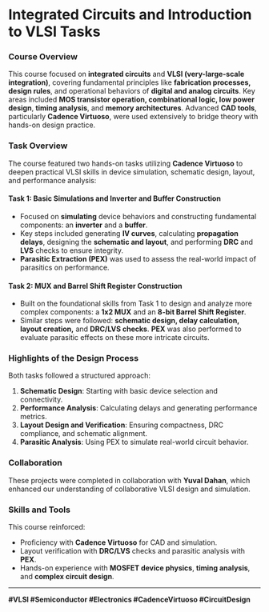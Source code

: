 # Integrated Circuits and Introduction to VLSI Tasks

### Course Overview
This course focused on **integrated circuits** and **VLSI (very-large-scale integration)**, covering fundamental principles like **fabrication processes, design rules**, and operational behaviors of **digital and analog circuits**. Key areas included **MOS transistor operation, combinational logic, low power design**, **timing analysis**, and **memory architectures**. Advanced **CAD tools**, particularly **Cadence Virtuoso**, were used extensively to bridge theory with hands-on design practice.

### Task Overview
The course featured two hands-on tasks utilizing **Cadence Virtuoso** to deepen practical VLSI skills in device simulation, schematic design, layout, and performance analysis:

#### Task 1: Basic Simulations and Inverter and Buffer Construction
- Focused on **simulating** device behaviors and constructing fundamental components: an **inverter** and a **buffer**.
- Key steps included generating **IV curves**, calculating **propagation delays**, designing the **schematic and layout**, and performing **DRC** and **LVS** checks to ensure integrity.
- **Parasitic Extraction (PEX)** was used to assess the real-world impact of parasitics on performance.

#### Task 2: MUX and Barrel Shift Register Construction
- Built on the foundational skills from Task 1 to design and analyze more complex components: a **1x2 MUX** and an **8-bit Barrel Shift Register**.
- Similar steps were followed: **schematic design, delay calculation, layout creation,** and **DRC/LVS checks**. **PEX** was also performed to evaluate parasitic effects on these more intricate circuits.

### Highlights of the Design Process
Both tasks followed a structured approach:
1. **Schematic Design**: Starting with basic device selection and connectivity.
2. **Performance Analysis**: Calculating delays and generating performance metrics.
3. **Layout Design and Verification**: Ensuring compactness, DRC compliance, and schematic alignment.
4. **Parasitic Analysis**: Using PEX to simulate real-world circuit behavior.

### Collaboration
These projects were completed in collaboration with **Yuval Dahan**, which enhanced our understanding of collaborative VLSI design and simulation.

### Skills and Tools
This course reinforced:
- Proficiency with **Cadence Virtuoso** for CAD and simulation.
- Layout verification with **DRC/LVS** checks and parasitic analysis with **PEX**.
- Hands-on experience with **MOSFET device physics**, **timing analysis**, and **complex circuit design**.

---

**#VLSI #Semiconductor #Electronics #CadenceVirtuoso #CircuitDesign**
